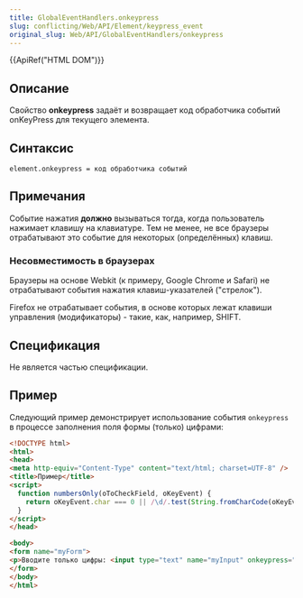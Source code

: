 ```yaml
---
title: GlobalEventHandlers.onkeypress
slug: conflicting/Web/API/Element/keypress_event
original_slug: Web/API/GlobalEventHandlers/onkeypress
---
```


{{ApiRef("HTML DOM")}}

## Описание

Свойство **onkeypress** задаёт и возвращает код обработчика событий onKeyPress для текущего элемента.

## Синтаксис

```
element.onkeypress = код обработчика событий
```

## Примечания

Событие нажатия **должно** вызываться тогда, когда пользователь нажимает клавишу на клавиатуре. Тем не менее, не все браузеры отрабатывают это событие для некоторых (определённых) клавиш.

### Несовместимость в браузерах

Браузеры на основе Webkit (к примеру, Google Chrome и Safari) не отрабатывают события нажатия клавиш-указателей ("стрелок").

Firefox не отрабатывает события, в основе которых лежат клавиши управления (модификаторы) - такие, как, например, SHIFT.

## Спецификация

Не является частью спецификации.

## Пример

Следующий пример демонстрирует использование события `onkeypress` в процессе заполнения поля формы (только) цифрами:

```html
<!DOCTYPE html>
<html>
<head>
<meta http-equiv="Content-Type" content="text/html; charset=UTF-8" />
<title>Пример</title>
<script>
  function numbersOnly(oToCheckField, oKeyEvent) {
    return oKeyEvent.char === 0 || /\d/.test(String.fromCharCode(oKeyEvent.char));
  }
</script>
</head>

<body>
<form name="myForm">
<p>Вводите только цифры: <input type="text" name="myInput" onkeypress="return numbersOnly(this, event);" onpaste="return false;" /></p>
</form>
</body>
</html>
```
